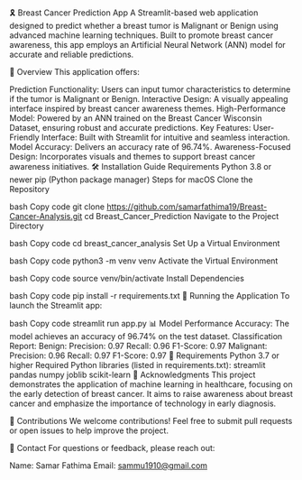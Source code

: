 🎗️ Breast Cancer Prediction App
A Streamlit-based web application designed to predict whether a breast tumor is Malignant or Benign using advanced machine learning techniques. Built to promote breast cancer awareness, this app employs an Artificial Neural Network (ANN) model for accurate and reliable predictions.

📝 Overview
This application offers:

Prediction Functionality: Users can input tumor characteristics to determine if the tumor is Malignant or Benign.
Interactive Design: A visually appealing interface inspired by breast cancer awareness themes.
High-Performance Model: Powered by an ANN trained on the Breast Cancer Wisconsin Dataset, ensuring robust and accurate predictions.
Key Features:
User-Friendly Interface: Built with Streamlit for intuitive and seamless interaction.
Model Accuracy: Delivers an accuracy rate of 96.74%.
Awareness-Focused Design: Incorporates visuals and themes to support breast cancer awareness initiatives.
🛠️ Installation Guide
Requirements
Python 3.8 or newer
pip (Python package manager)
Steps for macOS
Clone the Repository

bash
Copy code
git clone https://github.com/samarfathima19/Breast-Cancer-Analysis.git
cd Breast_Cancer_Prediction
Navigate to the Project Directory

bash
Copy code
cd breast_cancer_analysis
Set Up a Virtual Environment

bash
Copy code
python3 -m venv venv
Activate the Virtual Environment

bash
Copy code
source venv/bin/activate
Install Dependencies

bash
Copy code
pip install -r requirements.txt
🚀 Running the Application
To launch the Streamlit app:

bash
Copy code
streamlit run app.py
📊 Model Performance
Accuracy: The model achieves an accuracy of 96.74% on the test dataset.
Classification Report:
Benign:
Precision: 0.97
Recall: 0.96
F1-Score: 0.97
Malignant:
Precision: 0.96
Recall: 0.97
F1-Score: 0.97
📝 Requirements
Python 3.7 or higher
Required Python libraries (listed in requirements.txt):
streamlit
pandas
numpy
joblib
scikit-learn
📜 Acknowledgments
This project demonstrates the application of machine learning in healthcare, focusing on the early detection of breast cancer. It aims to raise awareness about breast cancer and emphasize the importance of technology in early diagnosis.

🤝 Contributions
We welcome contributions! Feel free to submit pull requests or open issues to help improve the project.

📧 Contact
For questions or feedback, please reach out:

Name: Samar Fathima
Email: sammu1910@gmail.com